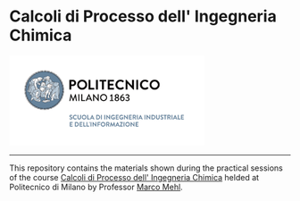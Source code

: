 # Calcoli di Processo dell' Ingegneria Chimica

<img src="Figures/LogoPolimi.png" alt="drawing" width="350">

---

This repository contains the materials shown during the practical sessions of the course [Calcoli di Processo dell' Ingegneria Chimica](https://www11.ceda.polimi.it/schedaincarico/schedaincarico/controller/scheda_pubblica/SchedaPublic.do?&evn_default=evento&c_classe=764402&polij_device_category=DESKTOP&__pj0=0&__pj1=27c6a939c8ed68d18f61e3b440241503) helded at Politecnico di Milano by Professor [Marco Mehl](http://creckmodeling.chem.polimi.it/menu-people/menu-people-faculty/menu-people-marco-mehl).
